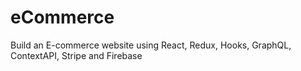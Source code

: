 # eCommerce
Build an E-commerce website using React, Redux, Hooks, GraphQL, ContextAPI, Stripe and Firebase
